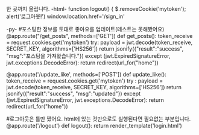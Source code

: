 한 곳까지 올립니다.
-html-
    function logout() {
        $.removeCookie('mytoken');
            alert('로그아웃!')
            window.location.href='/sign_in'

-py-
#포스팅한 정보를 토대로 좋아요를 업데이트(테스트는 못해봤어요)
@app.route("/get_posts", methods=['GET'])
def get_posts():
    token_receive = request.cookies.get('mytoken')
    try:
        payload = jwt.decode(token_receive, SECRET_KEY, algorithms=['HS256'])
        return jsonify({"result":"success", "msg":"포스팅을 가져왔습니다."})
    except (jwt.ExpiredSignatureError, jwt.exceptions.DecodeError):
        return redirect(url_for("home"))

@app.route('/update_like', methods=['POST'])
def update_like():
    token_receive = request.cookies.get('mytoken')
    try :
        payload = jwt.decode(token_receive, SECRET_KEY, algorithms=['HS256'])
        return jsonify({"result":"success", "msg":"updated"})
    except (jwt.ExpiredSignatureError, jwt.exceptions.DecodeError):
        return redirect(url_for("home"))

#로그아웃은 틀만 짰어요. html에 있는 것만으로도 실행된다면 필요없는 부분입니다.
@app.route('/logout')
def logout():
    return render_template('login.html')
